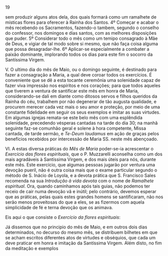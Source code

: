 19

sem produzir alguns atos dela, dos quais formará como um ramalhete de místicas flores para oferecer à Rainha dos Santos. 4º Começar e acabar o mês recebendo os Sacramentos, fazendo-o tambem, segundo o conselho do confessor, nos domingos e dias santos, com as melhores disposições que puder. 5º Considerar todo o mês como um temipo consagrado à Mãe de Deus, e vigiar de tal modo sobre si mesmo, que não faça coisa alguma que possa desagradar-lhe. 6º Aplicar-se especialmente a combater a paixão dominante, implorando todos os dias para este fim o socorro da Santíssima Virgem.

V. O ultimo dia do mês de Maio, ou o domingo seguinte, é destinado para fazer a consagração a Maria, a qual deve coroar todos os exercícios. É conveniente que se dê a esta tocante ceremônia uma solenidade capaz de fazer viva impressão nos espíritos e nos corações; para que todos aqueles que tiverem a ventura de santificar este mês em honra de Maria, considerando-se dali em diante como ditosos servos e filhos queridos da Rainha do céu, trabalhem por não degenerar de tão augusta qualidade, e procurem merecer cada vez mais o seu amor e proteção, por meio de uma constante fidelidade em seguir os seus exemplos e imitar as suas virtudes. Em algumas igrejas remata-se este belo mês com uma esplêndida solenidade, precedendo vésperas cantadas na tarde do dia 30; na manhã seguinte faz-se comunhão geral e solene à hora competente, Missa cantada, de tarde sermão, e *Te-Deum laudamus* em ação de graças pelos benefícios recebidos por intercessão de Maria SS. neste mês abençoado. 

VI. A estas diversa práticas do *Mês de Maria* poder-se-ia acrescentar o *Exercício das flores espirituais*, que o P. Muzzarelli aconselha como um dos mais agradáveis à Santíssima Virgem, e dos mais úteis para nós, durante este mês. Este exercício, que algumas pessoas jugarão por ventura uma devoção pueril, não é outra coisa mais que o exame particular segundo o método de S. Inácio de Loyola, e a devota prática que S. Francisco Sales recomenda na sua *Introdução à vida devota* com o nome de *Ramalhete espiritual*. Ora, quando caminhamos após tais guias, não podemos ter receio de cair numa devoção vã e inútil; pelo contrário, devemos esperar que as práticas, pelas quais estes grandes homens se santificaram, não nos serão menos proveitosas do que a eles, se as fizermos com aquela simplicidade de fé e terna devoção que os animava.

Eis aqui o que consiste o *Exercício da flores espirituais*:

Já dissemos que no principio do mês de Maio, e em outros dois dias determinados, no decurso do mesmo mês, se distribuem bilhetes em que se acham escritos diferentes atos de virtudes e obséquios, que cada um deve praticar em honra e imitação da Santíssima Virgem. Além disto, no fim da meditação e exemplos